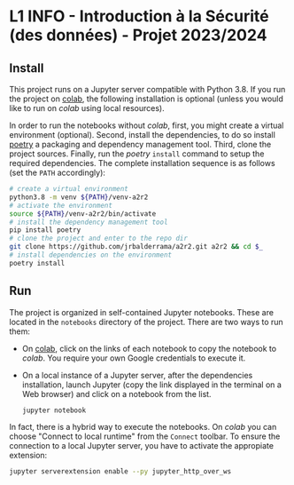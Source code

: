 # L1 INFO - Introduction à la Sécurité (des données) - Projet 2023/2024

## Install
This project runs on a Jupyter server compatible with Python 3.8.
If you run the project on [colab](https://colab.research.google.com/),
the following installation is optional (unless you would like to run on
*colab* using local resources).

In order to run the notebooks without *colab*, first, you might create a
virtual environment (optional). Second, install the dependencies,
to do so install [poetry](https://python-poetry.org) a packaging and
dependency management tool. Third, clone the project sources. Finally,
run the *poetry* `install` command to setup the required dependencies.
The complete installation sequence is as follows (set the `PATH`
accordingly):

```bash
# create a virtual environment  
python3.8 -m venv ${PATH}/venv-a2r2
# activate the environment
source ${PATH}/venv-a2r2/bin/activate 
# install the dependency management tool
pip install poetry
# clone the project and enter to the repo dir
git clone https://github.com/jrbalderrama/a2r2.git a2r2 && cd $_
# install dependencies on the environment
poetry install
```

## Run
The project is organized in self-contained Jupyter notebooks. These are
located in the `notebooks` directory of the project. There are two ways
to run them:

- On [colab](https://colab.research.google.com/), click on the links of
  each notebook to copy the notebook to *colab*. You require your own
  Google credentials to execute it.
- On a local instance of a Jupyter server, after the dependencies
  installation, launch Jupyter (copy the link displayed in the terminal
  on a Web browser) and click on a notebook from the list.

  ```bash
  jupyter notebook
  ```

In fact, there is a hybrid way to execute the notebooks. On *colab* you
can choose "Connect to local runtime" from the `Connect` toolbar.
To ensure the connection to a local Jupyter server, you have to activate
the appropiate extension:

```bash
jupyter serverextension enable --py jupyter_http_over_ws
```
